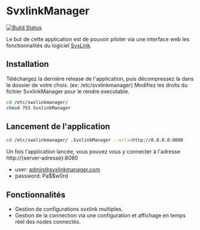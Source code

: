 # SvxlinkManager
[![Build Status](https://dev.azure.com/marcbat79/SvxlinkManager/_apis/build/status/SvxlinkManager-core-CI?repoName=marcbat%2Fsvxlinkmanager&branchName=develop)](https://dev.azure.com/marcbat79/SvxlinkManager/_build/latest?definitionId=8&repoName=marcbat%2Fsvxlinkmanager&branchName=develop)

Le but de cette application est de pouvoir piloter via une interface web les fonctionnalités du logiciel [SvxLink](https://github.com/sm0svx/svxlink).

## Installation
Téléchargez la dernière release de l'application, puis décompressez la dans le dossier de votre choix. (ex: /etc/svxlinkmanager)
Modifiez les droits du fichier SvxlinkManager pour le rendre executable.
```bash
cd /etc/swxlinkmanager/
chmod 755 SvxlinkManager
```

## Lancement de l'application

```bash
cd /etc/swxlinkmanager/ .SvxlinkManager --urls=http://0.0.0.0:8080
```

Un fois l'application lancée, vous pouvez vous y connecter à l'adresse http://{server-adresse}:8080
* user: admin@svxlinkmanager.com
* password: Pa$$w0rd

## Fonctionnalités
* Gestion de configurations svxlink multiples.
* Gestion de la connection via une configuration et affichage en temps réel des nodes connectés.
